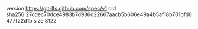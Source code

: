 version https://git-lfs.github.com/spec/v1
oid sha256:27cdec70dce4983b7d986d22667aacb5b606e49a4b5af18b701bfd0477f22d1b
size 8122
